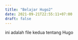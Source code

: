 ```yaml
---
title: "Belajar Hugo2"
date: 2021-09-21T22:55:11+07:00
draft: false
---
```


ini adalah file kedua tentang Hugo

